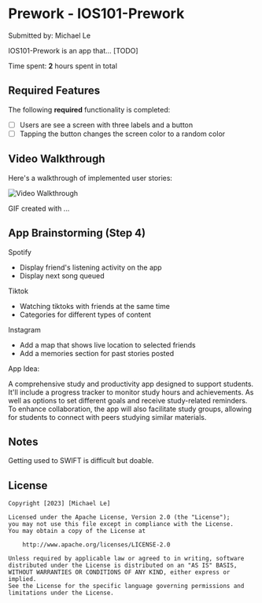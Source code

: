 # Prework - IOS101-Prework

Submitted by: Michael Le

IOS101-Prework is an app that... [TODO] 

Time spent: **2** hours spent in total

## Required Features

The following **required** functionality is completed:

- [ ] Users are see a screen with three labels and a button
- [ ] Tapping the button changes the screen color to a random color
 
## Video Walkthrough

Here's a walkthrough of implemented user stories:

<img src='http://i.imgur.com/link/to/your/gif/file.gif' title='Video Walkthrough' width='' alt='Video Walkthrough' />

<!-- Replace this with whatever GIF tool you used! -->
GIF created with ...  
<!-- Recommended tools:
[Kap](https://getkap.co/) for macOS
[ScreenToGif](https://www.screentogif.com/) for Windows
[peek](https://github.com/phw/peek) for Linux. -->

## App Brainstorming (Step 4)

Spotify 

- Display friend's listening activity on the app
- Display next song queued

Tiktok

- Watching tiktoks with friends at the same time
- Categories for different types of content

Instagram

- Add a map that shows live location to selected friends
- Add a memories section for past stories posted

App Idea:

A comprehensive study and productivity app designed to support students. It'll include a progress tracker to monitor study hours and achievements. As well as options to set different goals and receive study-related reminders. To enhance collaboration, the app will also facilitate study groups, allowing for students to connect with peers studying similar materials.

## Notes

Getting used to SWIFT is difficult but doable.

## License

    Copyright [2023] [Michael Le]

    Licensed under the Apache License, Version 2.0 (the "License");
    you may not use this file except in compliance with the License.
    You may obtain a copy of the License at

        http://www.apache.org/licenses/LICENSE-2.0

    Unless required by applicable law or agreed to in writing, software
    distributed under the License is distributed on an "AS IS" BASIS,
    WITHOUT WARRANTIES OR CONDITIONS OF ANY KIND, either express or implied.
    See the License for the specific language governing permissions and
    limitations under the License.
